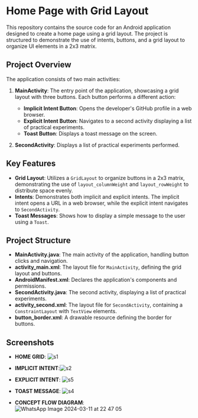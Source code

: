 # Home Page with Grid Layout

This repository contains the source code for an Android application designed to create a home page using a grid layout. The project is structured to demonstrate the use of intents, buttons, and a grid layout to organize UI elements in a 2x3 matrix.

## Project Overview

The application consists of two main activities:

1. **MainActivity**: The entry point of the application, showcasing a grid layout with three buttons. Each button performs a different action:
   - **Implicit Intent Button**: Opens the developer's GitHub profile in a web browser.
   - **Explicit Intent Button**: Navigates to a second activity displaying a list of practical experiments.
   - **Toast Button**: Displays a toast message on the screen.

2. **SecondActivity**: Displays a list of practical experiments performed.

## Key Features

- **Grid Layout**: Utilizes a `GridLayout` to organize buttons in a 2x3 matrix, demonstrating the use of `layout_columnWeight` and `layout_rowWeight` to distribute space evenly.
- **Intents**: Demonstrates both implicit and explicit intents. The implicit intent opens a URL in a web browser, while the explicit intent navigates to `SecondActivity`.
- **Toast Messages**: Shows how to display a simple message to the user using a `Toast`.

## Project Structure

- **MainActivity.java**: The main activity of the application, handling button clicks and navigation.
- **activity_main.xml**: The layout file for `MainActivity`, defining the grid layout and buttons.
- **AndroidManifest.xml**: Declares the application's components and permissions.
- **SecondActivity.java**: The second activity, displaying a list of practical experiments.
- **activity_second.xml**: The layout file for `SecondActivity`, containing a `ConstraintLayout` with `TextView` elements.
- **button_border.xml**: A drawable resource defining the border for buttons.

## Screenshots

- **HOME GRID**: ![s1](https://github.com/AbulFaizBangi/Home_Grid/assets/140591784/123e0437-1541-4109-adda-cc7c46a13fec)

- **IMPLICIT INTENT**:![s2](https://github.com/AbulFaizBangi/Home_Grid/assets/140591784/78e94df7-df00-41de-b774-f9332b37dc42)

- **EXPLICIT INTENT**:  ![s5](https://github.com/AbulFaizBangi/Home_Grid/assets/140591784/177df449-8a2e-4f4d-bdd0-b068ae361d82) 

- **TOAST MESSAGE**:   ![s4](https://github.com/AbulFaizBangi/Home_Grid/assets/140591784/ad3d3b5f-fe68-4572-9ac9-867a51eff964)

- **CONCEPT FLOW DIAGRAM**: ![WhatsApp Image 2024-03-11 at 22 47 05](https://github.com/AbulFaizBangi/Home_Grid/assets/140591784/59b22953-870f-4b6d-adfd-fe31c0332c93)


